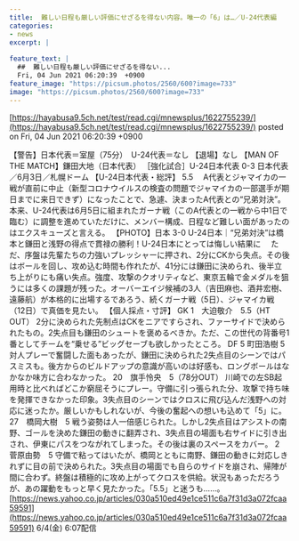 ```yaml
---
title:  難しい日程も厳しい評価にせざるを得ない内容。唯一の「6」は…／U-24代表編  
categories:
- news
excerpt: |
  
feature_text: |
  ##  難しい日程も厳しい評価にせざるを得ない...
  Fri, 04 Jun 2021 06:20:39  +0900
feature_image: "https://picsum.photos/2560/600?image=733"
image: "https://picsum.photos/2560/600?image=733"
---
```


[https://hayabusa9.5ch.net/test/read.cgi/mnewsplus/1622755239/](https://hayabusa9.5ch.net/test/read.cgi/mnewsplus/1622755239/)
posted on Fri, 04 Jun 2021 06:20:39  +0900

<!--more-->

【警告】日本代表＝室屋（75分）　U-24代表＝なし 【退場】なし 【MAN OF THE MATCH】鎌田大地（日本代表） ［強化試合］U-24日本代表 0-3 日本代表／6月3日／札幌ドーム 【U-24日本代表・総評】 5.5 　A代表とジャマイカの一戦が直前に中止（新型コロナウイルスの検査の問題でジャマイカの一部選手が期日までに来日できず）になったことで、急遽、決まったA代表との“兄弟対決”。本来、U-24代表は6月5日に組まれたガーナ戦（このA代表との一戦から中1日で臨む）に調整を進めていただけに、メンバー構成、日程など難しい面があったのはエクスキューズと言える。 【PHOTO】日本 3-0 U-24日本｜“兄弟対決”は橋本と鎌田と浅野の得点で貫禄の勝利！U-24日本にとっては悔しい結果に 　ただ、序盤は先輩たちの力強いプレッシャーに押され、2分にCKから失点。その後はボールを回し、攻め込む時間も作れたが、41分には鎌田に決められ、後半立ち上がりにも痛い失点。強度、攻撃のクオリティなど、東京五輪で金メダルを狙うには多くの課題が残った。オーバーエイジ候補の3人（吉田麻也、酒井宏樹、遠藤航）が本格的に出場するであろう、続くガーナ戦（5日）、ジャマイカ戦（12日）で真価を見たい。 【個人採点・寸評】 GK 1　大迫敬介　5.5（HT OUT） 2分に決められた先制点はCKをニアですらされ、ファーサイドで決められたもの。2失点目も鎌田のシュートを褒めるべきか。ただ、この世代の背番号1番としてチームを“乗せる”ビッグセーブも欲しかったところ。 DF 5 町田浩樹 5 対人プレーで奮闘した面もあったが、鎌田に決められた2失点目のシーンではパスミスも。後方からのビルドアップの意識が高いのは好感も、ロングボールはなかなか味方に合わなかった。 20　旗手怜央　5（78分OUT） 川崎での左SB起用時と比べればどこか窮屈そうにプレー。守備に引っ張られた分、攻撃で持ち味を発揮できなかった印象。3失点目のシーンではクロスに飛び込んだ浅野への対応に迷ったか。厳しいかもしれないが、今後の奮起への想いも込めて「5」に。 27　橋岡大樹　5 戦う姿勢は人一倍感じられた。しかし2失点目はアシストの南野、ゴールを決めた鎌田の動きに翻弄され、3失点目の場面も右サイドに引き出され、伊東にパスをつながれてしまった。その後は裏のスペースをカバー。 2　菅原由勢　5 守備で粘ってはいたが、橋岡とともに南野、鎌田の動きに対応しきれずに目の前で決められた。3失点目の場面でも自らのサイドを崩され、帰陣が間に合わず。終盤は積極的に攻め上がってクロスを供給。状況もあっただろうが、あの躍動をもっと早く見たかった。「5.5」と迷うも……。 [https://news.yahoo.co.jp/articles/030a510ed49e1ce511c6a7f31d3a072fcaa59591](https://news.yahoo.co.jp/articles/030a510ed49e1ce511c6a7f31d3a072fcaa59591) 6/4(金) 6:07配信
